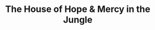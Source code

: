 ---
title: "The House of Hope & Mercy in the Jungle"
url: /exeter/the-house-of-hope-und-mercy-in-the-jungle/
shop: Tee
---